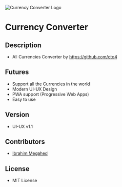 ![Currency Converter Logo](docs/assets/images/logo-512.png)
# Currency Converter

## Description
- All Currencies Converter by https://github.com/cto4

## Futures
- Support all the Currencies in the world
- Modern UI-UX Design
- PWA support (Progressive Web Apps)
- Easy to use

## Version
- UI-UX v1.1

## Contributors
- [Ibrahim Megahed](https://github.com/cto4)

## License
- MIT License